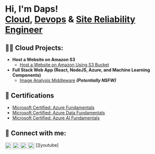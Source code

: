 <h1>Hi, I'm Daps! 
  <br/><a href="https://github.com/dappss18">Cloud</a>, <a href="https://www.linkedin.com/in/oladapo-onayemi-8a882022/">Devops</a> & <a href="https://www.linkedin.com/in/oladapo-onayemi-8a882022/">Site Reliability Engineer</a></h1>

<h2>👨‍💻 Cloud Projects:</h2>

- <b>Host a Website on Amazon S3</b>
  - [Host a Website on Amazon Using S3 Bucket](https://www.notion.so/Host-a-Website-on-Amazon-S3-48dae207c4ca4bdc9fac06b2b12898cf?pvs=4)
- <b>Full Stack Web App (React, NodeJS, Azure, and Machine Learning Components)</b>
  - [Image Analysis Middleware](https://github.com/dappss18/4chan-Image-Analysis-Middleware-C964) <b><i>(Potentially NSFW)</b></i>

<h2>📄 Certifications </h2>

- [Microsoft Certified: Azure Fundamentals](https://www.credly.com/badges/1159bb6c-5c20-4194-8b7b-67c9ff40a666/public_url)
- [Microsoft Certified: Azure Data Fundamentals](https://learn.microsoft.com/en-us/users/oladapoonayemi-0291/credentials/97759c4a5414be32)
- [Microsoft Certified: Azure AI Fundamentals](https://learn.microsoft.com/en-gb/users/oladapoonayemi-0291/credentials/a0376d6df22a173b?ref=https%3A%2F%2Fwww.linkedin.com%2F)

<h2> 🤳 Connect with me:</h2>

[<img align="left" alt="dappss18 | YouTube" width="22px" src="https://cdn.jsdelivr.net/npm/simple-icons@v3/icons/youtube.svg" />][youtube]
[<img align="left" alt="dappss18 | Twitter" width="22px" src="https://cdn.jsdelivr.net/npm/simple-icons@v3/icons/twitter.svg" />][twitter]
[<img align="left" alt="dappss18 | LinkedIn" width="22px" src="https://cdn.jsdelivr.net/npm/simple-icons@v3/icons/linkedin.svg" />][linkedin]
[<img align="left" alt="dappss18 | Instagram" width="22px" src="https://cdn.jsdelivr.net/npm/simple-icons@v3/icons/instagram.svg" />][instagram]

[twitter]: https://twitter.com/dnemmy
[instagram]: https://www.instagram.com/dnemmy/
[linkedin]: https://linkedin.com/in/joshmadakor

<!--
**dappss18/dappss18** is a ✨ _special_ ✨ repository because its `README.md` (this file) appears on your GitHub 
